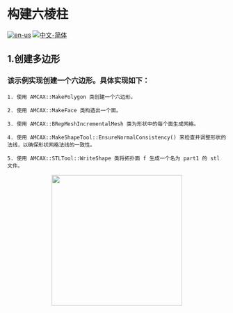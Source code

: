 # 构建六棱柱

[![en-us](https://img.shields.io/badge/en-us-yellow.svg)](./README.md) [![中文-简体](https://img.shields.io/badge/%E4%B8%AD%E6%96%87-%E7%AE%80%E4%BD%93-red.svg)](./README.zh_cn.md)

## 1.创建多边形

### 该示例实现创建一个六边形。具体实现如下：
	1. 使用 AMCAX::MakePolygon 类创建一个六边形。

	2. 使用 AMCAX::MakeFace 类构造出一个面。

	3. 使用 AMCAX::BRepMeshIncrementalMesh 类为形状中的每个面生成网格。

	4. 使用 AMCAX::MakeShapeTool::EnsureNormalConsistency() 来检查并调整形状的法线，以确保形状网格法线的一致性。

	5. 使用 AMCAX::STLTool::WriteShape 类将拓扑面 f 生成一个名为 part1 的 stl 文件。

<div align = center><img src="https://img2.imgtp.com/2024/05/10/lOAjyIY0.png" width="300" height="300">
